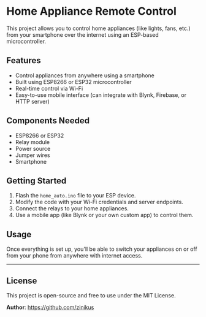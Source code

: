# Home Appliance Remote Control

This project allows you to control home appliances (like lights, fans, etc.) from your smartphone over the internet using an ESP-based microcontroller.

## Features

- Control appliances from anywhere using a smartphone
- Built using ESP8266 or ESP32 microcontroller
- Real-time control via Wi-Fi
- Easy-to-use mobile interface (can integrate with Blynk, Firebase, or HTTP server)

## Components Needed

- ESP8266 or ESP32
- Relay module
- Power source
- Jumper wires
- Smartphone

## Getting Started

1. Flash the `home_auto.ino` file to your ESP device.
2. Modify the code with your Wi-Fi credentials and server endpoints.
3. Connect the relays to your home appliances.
4. Use a mobile app (like Blynk or your own custom app) to control them.

## Usage

Once everything is set up, you'll be able to switch your appliances on or off from your phone from anywhere with internet access.

---

## License

This project is open-source and free to use under the MIT License.

**Author**: https://github.com/zinikus
